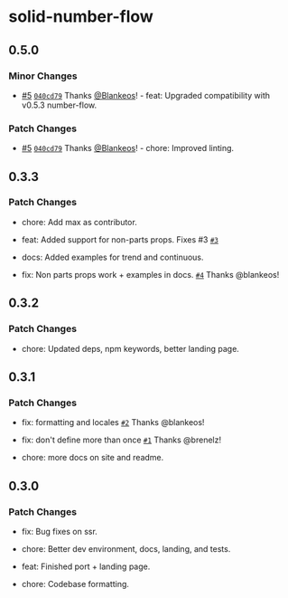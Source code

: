 # solid-number-flow

## 0.5.0

### Minor Changes

- [#5](https://github.com/Blankeos/solid-number-flow/pull/5) [`040cd79`](https://github.com/Blankeos/solid-number-flow/commit/040cd792917b7041baba213e66603b820bb3992d) Thanks [@Blankeos](https://github.com/Blankeos)! - feat: Upgraded compatibility with v0.5.3 number-flow.

### Patch Changes

- [#5](https://github.com/Blankeos/solid-number-flow/pull/5) [`040cd79`](https://github.com/Blankeos/solid-number-flow/commit/040cd792917b7041baba213e66603b820bb3992d) Thanks [@Blankeos](https://github.com/Blankeos)! - chore: Improved linting.

## 0.3.3

### Patch Changes

- chore: Add max as contributor.

- feat: Added support for non-parts props. Fixes #3 [`#3`](https://github.com/Blankeos/solid-number-flow/issues/3)

- docs: Added examples for trend and continuous.

- fix: Non parts props work + examples in docs. [`#4`](https://github.com/Blankeos/solid-number-flow/pull/4) Thanks @blankeos!

## 0.3.2

### Patch Changes

- chore: Updated deps, npm keywords, better landing page.

## 0.3.1

### Patch Changes

- fix: formatting and locales [`#2`](https://github.com/Blankeos/solid-number-flow/pull/2) Thanks @blankeos!

- fix: don't define more than once [`#1`](https://github.com/Blankeos/solid-number-flow/pull/1) Thanks @brenelz!

- chore: more docs on site and readme.

## 0.3.0

### Patch Changes

- fix: Bug fixes on ssr.

- chore: Better dev environment, docs, landing, and tests.

- feat: Finished port + landing page.

- chore: Codebase formatting.

